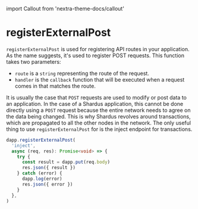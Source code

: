 import Callout from 'nextra-theme-docs/callout'

# registerExternalPost

`registerExternalPost` is used for registering API routes in your application. As the name suggests, it's used to register POST requests. This function takes two parameters:

- `route` is a `string` representing the route of the request.
- `handler` is the `callback` function that will be executed when a request comes in that matches the route.

<Callout emoji="🚨" type="error">

It is usually the case that `POST` requests are used to modify or post data to an application. In the case of a Shardus application, this cannot be done directly using a `POST` request because the entire network needs to agree on the data being changed. This is why Shardus revolves around transactions, which are propagated to all the other nodes in the network. The only useful thing to use `registerExternalPost` for is the inject endpoint for transactions.

</Callout>

```ts
dapp.registerExternalPost(
  'inject',
  async (req, res): Promise<void> => {
    try {
      const result = dapp.put(req.body)
      res.json({ result })
    } catch (error) {
      dapp.log(error)
      res.json({ error })
    }
  },
)
```
